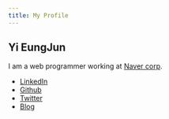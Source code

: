 ```yaml
---
title: My Profile
---
```


## Yi EungJun

I am a web programmer working at [Naver corp](http://www.navercorp.com/).

* [LinkedIn](https://www.linkedin.com/in/npcode)
* [Github](https://github.com/npcode)
* [Twitter](https://twitter.com/semtlnori)
* [Blog](http://npcode.com)

